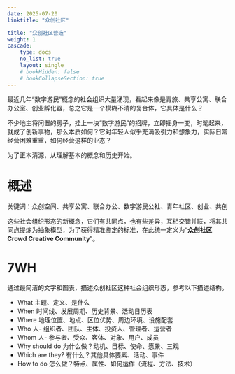 ```yaml
---
date: 2025-07-20
linktitle: "众创社区"

title: "众创社区营造"
weight: 1
cascade:
    type: docs
    no_list: true
    layout: single
    # bookHidden: false
    # bookCollapseSection: true  
---
```



最近几年“数字游民”概念的社会组织大量涌现，看起来像是青旅、共享公寓、联合办公室、创业孵化器，总之它是一个模糊不清的复合体，它具体是什么？

不少地主将闲置的房子，挂上一块“数字游民”的招牌，立即摇身一变，时髦起来，就成了创新事物，那么本质如何？它对年轻人似乎充满吸引力和想象力，实际日常经营困难重重，如何经营这样的业态？

为了正本清源，从理解基本的概念和历史开始。

# 概述

关键词：众创空间、共享公寓、联合办公、数字游民公社、青年社区、创业、共创

这些社会组织形态的新概念，它们有共同点，也有些差异，互相交错并联，将其共同点提炼为抽象模型，为了获得精准鉴定的标准，在此统一定义为“**众创社区 Crowd Creative Community**”。


# 7WH

通过最简洁的文字和图表，描述众创社区这种社会组织形态，参考以下描述结构。

   - What 主题、定义、是什么  
   - When 时间线、发展周期、历史背景、活动日历表  
   - Where 地理位置、地点、区位优势、周边环境、设施配套  
   - Who 人- 组织者、团队、主体、投资人、管理者、运营者  
   - Whom 人- 参与者、受众、客体、对象、用户、成员  
   - Why should do 为什么做？动机、目标、使命、愿景、三观  
   - Which are they? 有什么？其他具体要素、活动、事件
   - How to do 怎么做？特点、属性、如何运作（流程、方法、技术）    

